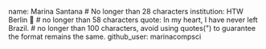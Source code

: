 name: Marina Santana # No longer than 28 characters
institution: HTW Berlin 🚩 # no longer than 58 characters
quote: In my heart, I have never left Brazil. # no longer than 100 characters, avoid using quotes(") to guarantee the format remains the same.
github_user: marinacompsci